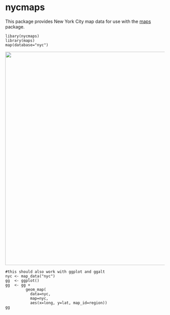 # nycmaps

This package provides New York City map data for use with the [maps](https://cran.r-project.org/web/packages/maps/index.html) package.

```
libary(nycmaps)
library(maps)
map(database="nyc")
```
<img src="README_figs/nyc.png" title="" alt="" width="672" />

```
#this should also work with ggplot and ggalt
nyc <- map_data("nyc")
gg  <- ggplot()
gg  <- gg + 
         geom_map(
           data=nyc, 
           map=nyc,
           aes(x=long, y=lat, map_id=region))
gg
```
